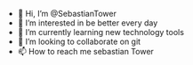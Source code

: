 - 👋 Hi, I’m @SebastianTower
- 👀 I’m interested in be better every day
- 🌱 I’m currently learning new technology tools
- 💞️ I’m looking to collaborate on git
- 📫 How to reach me sebastian Tower

<!---
SebastianTower/SebastianTower is a ✨ special ✨ repository because its `README.md` (this file) appears on your GitHub profile.
You can click the Preview link to take a look at your changes.
--->
